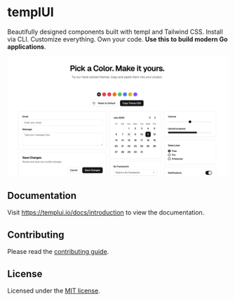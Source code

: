 # templUI

Beautifully designed components built with templ and Tailwind CSS. Install via CLI. Customize everything. Own your code. **Use this to build modern Go applications**.

![hero](./assets/img/readme.png)

## Documentation

Visit https://templui.io/docs/introduction to view the documentation.

## Contributing

Please read the [contributing guide](CONTRIBUTING.md).

## License

Licensed under the [MIT license](LICENSE).
